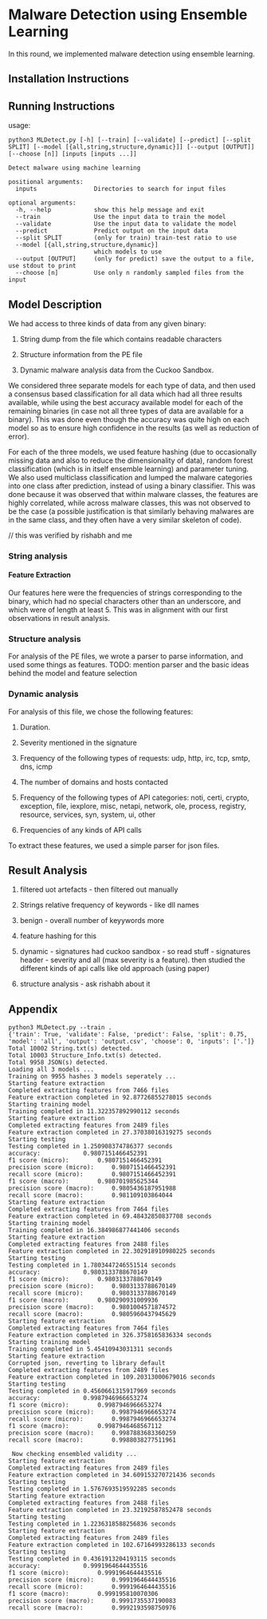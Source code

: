 # Malware Detection using Ensemble Learning

In this round, we implemented malware detection using ensemble learning.

## Installation Instructions

## Running Instructions


usage: 
```
python3 MLDetect.py [-h] [--train] [--validate] [--predict] [--split SPLIT] [--model [{all,string,structure,dynamic}]] [--output [OUTPUT]] [--choose [n]] [inputs [inputs ...]]

Detect malware using machine learning

positional arguments:
  inputs                Directories to search for input files

optional arguments:
  -h, --help            show this help message and exit
  --train               Use the input data to train the model
  --validate            Use the input data to validate the model
  --predict             Predict output on the input data
  --split SPLIT         (only for train) train-test ratio to use
  --model [{all,string,structure,dynamic}]
                        which models to use
  --output [OUTPUT]     (only for predict) save the output to a file, use stdout to print
  --choose [n]          Use only n randomly sampled files from the input
```

## Model Description

We had access to three kinds of data from any given binary: 

1. String dump from the file which contains readable characters

2. Structure information from the PE file

3. Dynamic malware analysis data from the Cuckoo Sandbox.

We considered three separate models for each type of data, and then used a consensus based classification for all data which had all three results available, while using the best accuracy available model for each of the remaining binaries (in case not all three types of data are available for a binary). This was done even though the accuracy was quite high on each model so as to ensure high confidence in the results (as well as reduction of error). 

For each of the three models, we used feature hashing (due to occasionally missing data and also to reduce the dimensionality of data), random forest classification (which is in itself ensemble learning) and parameter tuning.
We also used multiclass classification and lumped the malware categories into one class after prediction, instead of using a binary classifier. This was done because it was observed that within malware classes, the features are highly correlated, while across malware classes, this was not observed to be the case (a possible justification is that similarly behaving malwares are in the same class, and they often have a very similar skeleton of code).

// this was verified by rishabh and me

### String analysis

#### Feature Extraction

Our features here were the frequencies of strings corresponding to the binary, which had no special characters other than an underscore, and which were of length at least 5. This was in alignment with our first observations in result analysis.

### Structure analysis

For analysis of the PE files, we wrote a parser to parse information, and used some things as features.
TODO:
mention parser and the basic ideas behind the model and feature selection

### Dynamic analysis

For analysis of this file, we chose the following features:

1. Duration.

2. Severity mentioned in the signature

2. Frequency of the following types of requests: udp, http, irc, tcp, smtp, dns, icmp

3. The number of domains and hosts contacted

4. Frequency of the following types of API categories: noti, certi, crypto, exception, file, iexplore, misc, netapi, network, ole, process, registry, resource, services, syn, system, ui, other

5. Frequencies of any kinds of API calls

To extract these features, we used a simple parser for json files.

## Result Analysis

1. filtered uot artefacts - then filtered out manually

2. Strings relative frequency of keywords - like dll names

3. benign - overall number of keyywords more

4. feature hashing for this

5. dynamic - signatures had cuckoo sandbox - so read stuff - signatures header - severity and all (max severity is a feature). then studied the different kinds of api calls like old approach (using paper)

6. structure analysis - ask rishabh about it 

## Appendix
```
python3 MLDetect.py --train .
{'train': True, 'validate': False, 'predict': False, 'split': 0.75, 'model': 'all', 'output': 'output.csv', 'choose': 0, 'inputs': ['.']}
Total 10002 String.txt(s) detected.
Total 10003 Structure_Info.txt(s) detected.
Total 9958 JSON(s) detected.
Loading all 3 models ...
Training on 9955 hashes 3 models seperately ...
Starting feature extraction
Completed extracting features from 7466 files
Feature extraction completed in 92.87726855278015 seconds
Starting training model
Training completed in 11.322357892990112 seconds
Starting feature extraction
Completed extracting features from 2489 files
Feature extraction completed in 27.37038016319275 seconds
Starting testing
Testing completed in 1.250908374786377 seconds
accuracy:			 0.9807151466452391
f1 score (micro):		 0.9807151466452391
precision score (micro):	 0.9807151466452391
recall score (micro):		 0.9807151466452391
f1 score (macro):		 0.980701985625344
precision score (macro):	 0.9805436187951988
recall score (macro):		 0.981109103864044
Starting feature extraction
Completed extracting features from 7464 files
Feature extraction completed in 69.48432850837708 seconds
Starting training model
Training completed in 16.384986877441406 seconds
Starting feature extraction
Completed extracting features from 2488 files
Feature extraction completed in 22.302918910980225 seconds
Starting testing
Testing completed in 1.7803447246551514 seconds
accuracy:			 0.9803133788670149
f1 score (micro):		 0.9803133788670149
precision score (micro):	 0.9803133788670149
recall score (micro):		 0.9803133788670149
f1 score (macro):		 0.980290931009936
precision score (macro):	 0.9801004571874572
recall score (macro):		 0.9805960437945629
Starting feature extraction
Completed extracting features from 7464 files
Feature extraction completed in 326.3758165836334 seconds
Starting training model
Training completed in 5.45410943031311 seconds
Starting feature extraction
Corrupted json, reverting to library default
Completed extracting features from 2489 files
Feature extraction completed in 109.20313000679016 seconds
Starting testing
Testing completed in 0.4560661315917969 seconds
accuracy:			 0.9987946966653274
f1 score (micro):		 0.9987946966653274
precision score (micro):	 0.9987946966653274
recall score (micro):		 0.9987946966653274
f1 score (macro):		 0.9987946468567112
precision score (macro):	 0.9987883683360259
recall score (macro):		 0.9988038277511961

 Now checking ensembled validity ...
Starting feature extraction
Completed extracting features from 2489 files
Feature extraction completed in 34.609153270721436 seconds
Starting testing
Testing completed in 1.5767693519592285 seconds
Starting feature extraction
Completed extracting features from 2488 files
Feature extraction completed in 23.32192587852478 seconds
Starting testing
Testing completed in 1.2236318588256836 seconds
Starting feature extraction
Completed extracting features from 2489 files
Feature extraction completed in 102.67164993286133 seconds
Starting testing
Testing completed in 0.4361913204193115 seconds
accuracy:			 0.9991964644435516
f1 score (micro):		 0.9991964644435516
precision score (micro):	 0.9991964644435516
recall score (micro):		 0.9991964644435516
f1 score (macro):		 0.999195810070306
precision score (macro):	 0.9991735537190083
recall score (macro):		 0.9992193598750976
```
